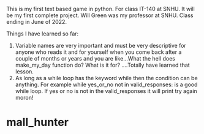 This is my first text based game in python. For class IT-140 at SNHU. It will be my first complete project. Will Green was my professor at SNHU. Class ending in June of 2022.

Things I have learned so far:
1. Variable names are very important and must be very descriptive for anyone who reads it and for yourself when you come back after a couple of months or years and you are like...What the hell does make_my_day function do? What is it for? ....Totally have learned that lesson.
2. As long as a while loop has the keyword while then the condition can be anything. For example while yes_or_no not in valid_responses: is a good while loop. If yes or no is not in the valid_responses it will print try again moron!

# mall_hunter
